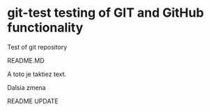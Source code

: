 # git-test  testing of GIT and GitHub functionality
Test of git repository

README.MD

A toto je taktiez text.

Dalsia zmena

README UPDATE
